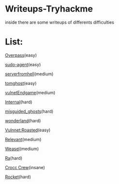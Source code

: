 # Writeups-Tryhackme
inside there are some writeups of differents difficulties

# List:

[Overpass](https://github.com/AleHelp/Writeups-Tryhackme/blob/main/Overpass.md)(easy)

[sudo-agent](https://github.com/AleHelp/Writeups-Tryhackme/blob/main/sudo-agent.md)(easy)

[serverfromhell](https://github.com/AleHelp/Writeups-Tryhackme/blob/main/serverfromhell.md)(medium)

[tomghost](https://github.com/AleHelp/Writeups-Tryhackme/blob/main/tomghost.md)(easy)

[vulnetEndgame](https://github.com/AleHelp/Writeups-Tryhackme/blob/main/vulnetEndgame.md)(medium)

[Internal](https://github.com/AleHelp/Writeups-Tryhackme/blob/main/internal.md)(hard)

[misguided_ghosts](https://github.com/AleHelp/Writeups-Tryhackme/blob/main/misguided_ghosts.md)(hard)

[wonderland](https://github.com/AleHelp/Writeups-Tryhackme/blob/main/wonderland.md)(hard)

[Vulnnet:Roasted](https://github.com/AleHelp/Writeups-Tryhackme/blob/main/vulnnetroasted.md)(easy)

[Relevant](https://github.com/AleHelp/Writeups-Tryhackme/blob/main/relevant.md)(medium)

[Weasel](https://github.com/AleHelp/Writeups-Tryhackme/blob/main/weasel.md)(medium)

[Ra](https://github.com/AleHelp/Writeups-Tryhackme/blob/main/Ra.md)(hard)

[Crocc Crew](https://github.com/AleHelp/Writeups-Tryhackme/blob/main/Crocc-Crew/Crocc%20Crew.md)(insane)

[Rocket](https://github.com/AleHelp/Writeups-Tryhackme/blob/main/Rocket/Rocket.md)(hard)
